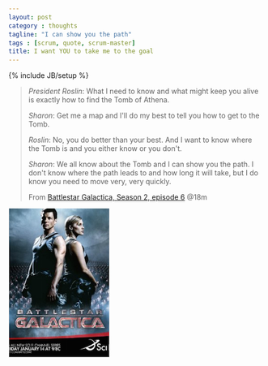 ```yaml
---
layout: post
category : thoughts
tagline: "I can show you the path"
tags : [scrum, quote, scrum-master]
title: I want YOU to take me to the goal
---
```

{% include JB/setup %}

> *President Roslin*: What I need to know and what might keep you alive is exactly how to find the Tomb of Athena.
> 
> *Sharon*: Get me a map and I'll do my best to tell you how to get to the Tomb.
> 
> *Roslin*: No, you do better than your best. And I want to know where the Tomb is and you either know or you don't.
> 
> *Sharon*: We all know about the Tomb and I can show you the path. I don't know where the path leads to and how long it will take, but I do know you need to move very, very quickly.
>
> From [Battlestar Galactica, Season 2, episode 6][imdb] @18m

[![Battlestar Galactica](/assets/img/blog/battlestar_galactica.png)][imdb]


 [imdb]: http://www.imdb.com/title/tt0519772/?ref_=ttmi_tt